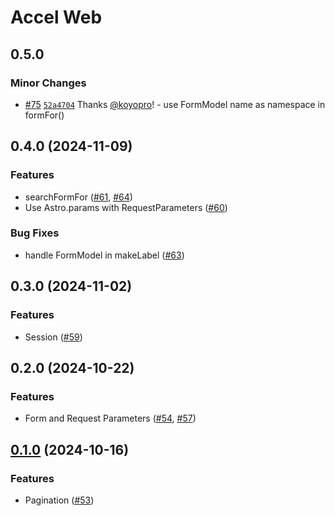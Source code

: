 # Accel Web

## 0.5.0

### Minor Changes

- [#75](https://github.com/koyopro/accella/pull/75) [`52a4704`](https://github.com/koyopro/accella/commit/52a4704aadc7d7822fb21c9af72d09ecea72fd0a) Thanks [@koyopro](https://github.com/koyopro)! - use FormModel name as namespace in formFor()

## 0.4.0 (2024-11-09)

### Features

- searchFormFor ([#61](https://github.com/koyopro/accella/pull/61), [#64](https://github.com/koyopro/accella/pull/64))
- Use Astro.params with RequestParameters ([#60](https://github.com/koyopro/accella/pull/60))

### Bug Fixes

- handle FormModel in makeLabel ([#63](https://github.com/koyopro/accella/pull/63))

## 0.3.0 (2024-11-02)

### Features

- Session ([#59](https://github.com/koyopro/accella/pull/59))

## 0.2.0 (2024-10-22)

### Features

- Form and Request Parameters ([#54](https://github.com/koyopro/accella/pull/54), [#57](https://github.com/koyopro/accella/pull/57))

## [0.1.0](https://github.com/koyopro/accella/compare/421e01...ff3439) (2024-10-16)

### Features

- Pagination ([#53](https://github.com/koyopro/accella/pull/53))
